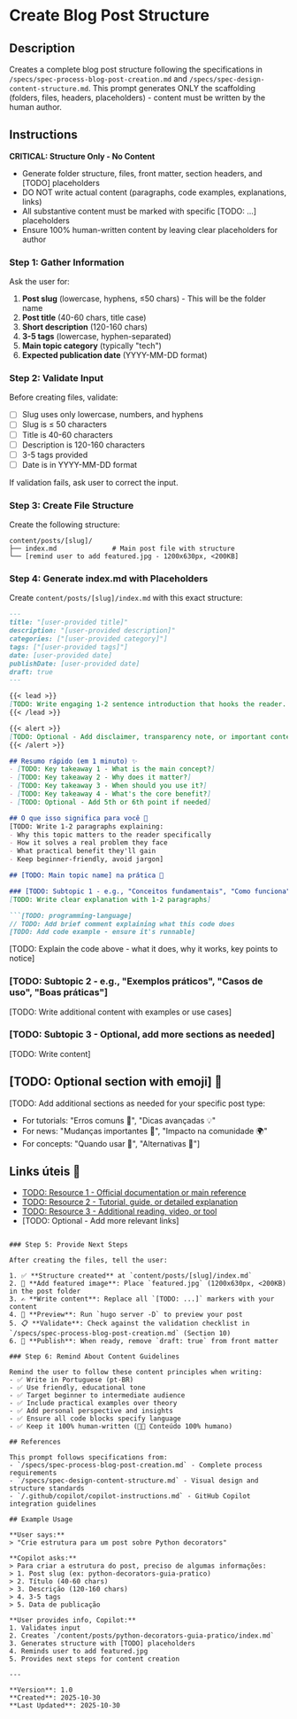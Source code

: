 # Create Blog Post Structure

## Description
Creates a complete blog post structure following the specifications in `/specs/spec-process-blog-post-creation.md` and `/specs/spec-design-content-structure.md`. This prompt generates ONLY the scaffolding (folders, files, headers, placeholders) - content must be written by the human author.

## Instructions

**CRITICAL: Structure Only - No Content**
- Generate folder structure, files, front matter, section headers, and [TODO] placeholders
- DO NOT write actual content (paragraphs, code examples, explanations, links)
- All substantive content must be marked with specific [TODO: ...] placeholders
- Ensure 100% human-written content by leaving clear placeholders for author

### Step 1: Gather Information

Ask the user for:
1. **Post slug** (lowercase, hyphens, ≤50 chars) - This will be the folder name
2. **Post title** (40-60 chars, title case)
3. **Short description** (120-160 chars)
4. **3-5 tags** (lowercase, hyphen-separated)
5. **Main topic category** (typically "tech")
6. **Expected publication date** (YYYY-MM-DD format)

### Step 2: Validate Input

Before creating files, validate:
- [ ] Slug uses only lowercase, numbers, and hyphens
- [ ] Slug is ≤ 50 characters
- [ ] Title is 40-60 characters
- [ ] Description is 120-160 characters
- [ ] 3-5 tags provided
- [ ] Date is in YYYY-MM-DD format

If validation fails, ask user to correct the input.

### Step 3: Create File Structure

Create the following structure:

```
content/posts/[slug]/
├── index.md              # Main post file with structure
└── [remind user to add featured.jpg - 1200x630px, <200KB]
```

### Step 4: Generate index.md with Placeholders

Create `content/posts/[slug]/index.md` with this exact structure:

```markdown
---
title: "[user-provided title]"
description: "[user-provided description]"
categories: ["[user-provided category]"]
tags: ["[user-provided tags]"]
date: [user-provided date]
publishDate: [user-provided date]
draft: true
---

{{< lead >}}
[TODO: Write engaging 1-2 sentence introduction that hooks the reader. End with relevant emoji] 🚀
{{< /lead >}}

{{< alert >}}
[TODO: Optional - Add disclaimer, transparency note, or important context. Remove this section if not needed]
{{< /alert >}}

## Resumo rápido (em 1 minuto) ✨
- [TODO: Key takeaway 1 - What is the main concept?]
- [TODO: Key takeaway 2 - Why does it matter?]
- [TODO: Key takeaway 3 - When should you use it?]
- [TODO: Key takeaway 4 - What's the core benefit?]
- [TODO: Optional - Add 5th or 6th point if needed]

## O que isso significa para você 🧭
[TODO: Write 1-2 paragraphs explaining:
- Why this topic matters to the reader specifically
- How it solves a real problem they face
- What practical benefit they'll gain
- Keep beginner-friendly, avoid jargon]

## [TODO: Main topic name] na prática 🧩

### [TODO: Subtopic 1 - e.g., "Conceitos fundamentais", "Como funciona", "Primeiros passos"]
[TODO: Write clear explanation with 1-2 paragraphs]

```[TODO: programming-language]
// TODO: Add brief comment explaining what this code does
[TODO: Add code example - ensure it's runnable]
```

[TODO: Explain the code above - what it does, why it works, key points to notice]

### [TODO: Subtopic 2 - e.g., "Exemplos práticos", "Casos de uso", "Boas práticas"]
[TODO: Write additional content with examples or use cases]

### [TODO: Subtopic 3 - Optional, add more sections as needed]
[TODO: Write content]

## [TODO: Optional section with emoji] 🎯
[TODO: Add additional sections as needed for your specific post type:
- For tutorials: "Erros comuns 🚫", "Dicas avançadas 💡"
- For news: "Mudanças importantes 📢", "Impacto na comunidade 🌍"
- For concepts: "Quando usar 🤔", "Alternativas 🔄"]

## Links úteis 🔗
- [TODO: Resource 1 - Official documentation or main reference](https://TODO.com)
- [TODO: Resource 2 - Tutorial, guide, or detailed explanation](https://TODO.com)
- [TODO: Resource 3 - Additional reading, video, or tool](https://TODO.com)
- [TODO: Optional - Add more relevant links]
```

### Step 5: Provide Next Steps

After creating the files, tell the user:

1. ✅ **Structure created** at `content/posts/[slug]/index.md`
2. 📸 **Add featured image**: Place `featured.jpg` (1200x630px, <200KB) in the post folder
3. ✍️ **Write content**: Replace all `[TODO: ...]` markers with your content
4. 🧪 **Preview**: Run `hugo server -D` to preview your post
5. 📋 **Validate**: Check against the validation checklist in `/specs/spec-process-blog-post-creation.md` (Section 10)
6. 🚀 **Publish**: When ready, remove `draft: true` from front matter

### Step 6: Remind About Content Guidelines

Remind the user to follow these content principles when writing:
- ✅ Write in Portuguese (pt-BR)
- ✅ Use friendly, educational tone
- ✅ Target beginner to intermediate audience
- ✅ Include practical examples over theory
- ✅ Add personal perspective and insights
- ✅ Ensure all code blocks specify language
- ✅ Keep it 100% human-written (🚫🤖 Conteúdo 100% humano)

## References

This prompt follows specifications from:
- `/specs/spec-process-blog-post-creation.md` - Complete process requirements
- `/specs/spec-design-content-structure.md` - Visual design and structure standards
- `/.github/copilot/copilot-instructions.md` - GitHub Copilot integration guidelines

## Example Usage

**User says:**
> "Crie estrutura para um post sobre Python decorators"

**Copilot asks:**
> Para criar a estrutura do post, preciso de algumas informações:
> 1. Post slug (ex: python-decorators-guia-pratico)
> 2. Título (40-60 chars)
> 3. Descrição (120-160 chars)
> 4. 3-5 tags
> 5. Data de publicação

**User provides info, Copilot:**
1. Validates input
2. Creates `/content/posts/python-decorators-guia-pratico/index.md`
3. Generates structure with [TODO] placeholders
4. Reminds user to add featured.jpg
5. Provides next steps for content creation

---

**Version**: 1.0
**Created**: 2025-10-30
**Last Updated**: 2025-10-30
